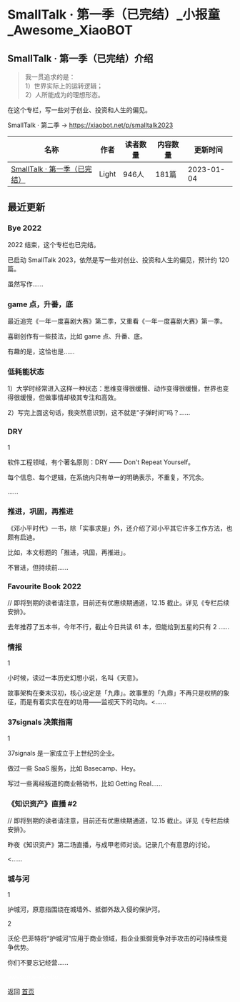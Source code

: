 # SmallTalk · 第一季（已完结）_小报童_Awesome_XiaoBOT

## SmallTalk · 第一季（已完结）介绍
> 我一贯追求的是：    
1）世界实际上的运转逻辑；    
2）人所能成为的理想形态。    
    
在这个专栏，写一些对于创业、投资和人生的偏见。    
    
SmallTalk · 第二季 → https://xiaobot.net/p/smalltalk2023  
  


|名称|作者|读者数量|内容数量|更新时间|
|---|---|---|---|---|
|[SmallTalk · 第一季（已完结）](https://xiaobot.net/p/smalltalk?refer=0b133df9-27dc-423b-8101-639049001c13)|Light|946人|181篇|2023-01-04|

## 最近更新
### Bye 2022

2022 结束，这个专栏也已完结。

已启动 SmallTalk 2023，依然是写一些对创业、投资和人生的偏见，预计约 120 篇。

虽然写作......

### game 点，升番，底

最近追完《一年一度喜剧大赛》第二季，又重看《一年一度喜剧大赛》第一季。

喜剧创作有一些技法，比如 game 点、升番、底。

有趣的是，这恰也是......

### 低耗能状态

1）大学时经常进入这样一种状态：思维变得很缓慢、动作变得很缓慢，世界也变得很缓慢，但做事情却极其专注和高效。

2）写完上面这句话，我突然意识到，这不就是“子弹时间”吗？......

### DRY

1

软件工程领域，有个著名原则：DRY —— Don't Repeat Yourself。

每个信息、每个逻辑，在系统内只有单一的明确表示，不重复，不冗余。

......

### 推进，巩固，再推进

《邓小平时代》一书，除「实事求是」外，还介绍了邓小平其它许多工作方法，也颇有启迪。

比如，本文标题的「推进，巩固，再推进」。

不冒进，但持续前......

### Favourite Book 2022

// 即将到期的读者请注意，目前还有优惠续期通道，12.15 截止。详见《专栏后续安排》。

去年推荐了五本书，今年不行，截止今日共读 61 本，但能给到五星的只有 2 ......

### 情报

1

小时候，读过一本历史幻想小说，名叫《天意》。

故事架构在秦末汉初，核心设定是「九鼎」。故事里的「九鼎」不再只是权柄的象征，而是有着实实在在的功用——监视天下的动向。<......

### 37signals 决策指南

1

37signals 是一家成立于上世纪的企业。

做过一些 SaaS 服务，比如 Basecamp、Hey。

写过一些离经叛道的商业畅销书，比如 Getting Real......

### 《知识资产》直播 #2

// 即将到期的读者请注意，目前还有优惠续期通道，12.15 截止。详见《专栏后续安排》。

昨夜《知识资产》第二场直播，与成甲老师对谈。记录几个有意思的讨论。

<......

### 城与河

1

护城河，原意指围绕在城墙外、抵御外敌入侵的保护河。

2

沃伦·巴菲特将“护城河”应用于商业领域，指企业抵御竞争对手攻击的可持续性竞争优势。

你们不要忘记经营......


<a href="https://github.com/Reno9527/awesome-xiaobot" style="color: white; text-decoration: none;">awesome-xiaobot</a>

返回 [首页](../README.md)

